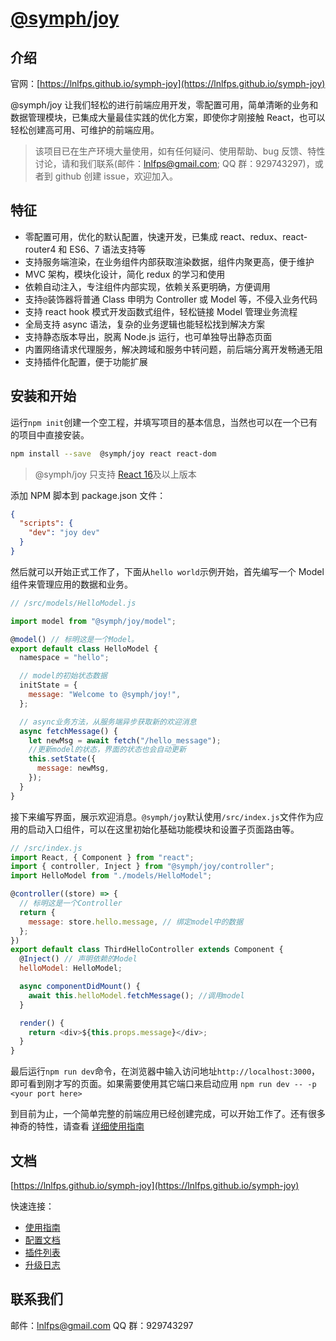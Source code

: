 # [@symph/joy](https://lnlfps.github.io/symph-joy)

## 介绍

官网：[https://lnlfps.github.io/symph-joy](https://lnlfps.github.io/symph-joy)

@symph/joy 让我们轻松的进行前端应用开发，零配置可用，简单清晰的业务和数据管理模块，已集成大量最佳实践的优化方案，即使你才刚接触 React，也可以轻松创建高可用、可维护的前端应用。

> 该项目已在生产环境大量使用，如有任何疑问、使用帮助、bug 反馈、特性讨论，请和我们联系(邮件：lnlfps@gmail.com; QQ 群：929743297)，或者到 github 创建 issue，欢迎加入。

## 特征

- 零配置可用，优化的默认配置，快速开发，已集成 react、redux、react-router4 和 ES6、7 语法支持等
- 支持服务端渲染，在业务组件内部获取渲染数据，组件内聚更高，便于维护
- MVC 架构，模块化设计，简化 redux 的学习和使用
- 依赖自动注入，专注组件内部实现，依赖关系更明确，方便调用
- 支持`@`装饰器将普通 Class 申明为 Controller 或 Model 等，不侵入业务代码
- 支持 react hook 模式开发函数式组件，轻松链接 Model 管理业务流程
- 全局支持 async 语法，复杂的业务逻辑也能轻松找到解决方案
- 支持静态版本导出，脱离 Node.js 运行，也可单独导出静态页面
- 内置网络请求代理服务，解决跨域和服务中转问题，前后端分离开发畅通无阻
- 支持插件化配置，便于功能扩展

## 安装和开始

运行`npm init`创建一个空工程，并填写项目的基本信息，当然也可以在一个已有的项目中直接安装。

```bash
npm install --save  @symph/joy react react-dom
```

> @symph/joy 只支持 [React 16](https://reactjs.org/blog/2017/09/26/react-v16.0.html)及以上版本

添加 NPM 脚本到 package.json 文件：

```json
{
  "scripts": {
    "dev": "joy dev"
  }
}
```

然后就可以开始正式工作了，下面从`hello world`示例开始，首先编写一个 Model 组件来管理应用的数据和业务。

```javascript
// /src/models/HelloModel.js

import model from "@symph/joy/model";

@model() // 标明这是一个Model。
export default class HelloModel {
  namespace = "hello";

  // model的初始状态数据
  initState = {
    message: "Welcome to @symph/joy!",
  };

  // async业务方法，从服务端异步获取新的欢迎消息
  async fetchMessage() {
    let newMsg = await fetch("/hello_message");
    //更新model的状态，界面的状态也会自动更新
    this.setState({
      message: newMsg,
    });
  }
}
```

接下来编写界面，展示欢迎消息。`@symph/joy`默认使用`/src/index.js`文件作为应用的启动入口组件，可以在这里初始化基础功能模块和设置子页面路由等。

```javascript
// /src/index.js
import React, { Component } from "react";
import { controller, Inject } from "@symph/joy/controller";
import HelloModel from "./models/HelloModel";

@controller((store) => {
  // 标明这是一个Controller
  return {
    message: store.hello.message, // 绑定model中的数据
  };
})
export default class ThirdHelloController extends Component {
  @Inject() // 声明依赖的Model
  helloModel: HelloModel;

  async componentDidMount() {
    await this.helloModel.fetchMessage(); //调用model
  }

  render() {
    return <div>${this.props.message}</div>;
  }
}
```

最后运行`npm run dev`命令，在浏览器中输入访问地址`http://localhost:3000`，即可看到刚才写的页面。如果需要使用其它端口来启动应用 `npm run dev -- -p <your port here>`

到目前为止，一个简单完整的前端应用已经创建完成，可以开始工作了。还有很多神奇的特性，请查看 [详细使用指南](https://lnlfps.github.io/symph-joy/#/getting-started)

## 文档

[https://lnlfps.github.io/symph-joy](https://lnlfps.github.io/symph-joy)

快速连接：

- [使用指南](https://lnlfps.github.io/symph-joy/#/getting-started)
- [配置文档](https://lnlfps.github.io/symph-joy/#/configurations)
- [插件列表](https://lnlfps.github.io/symph-joy/#/plugins)
- [升级日志](https://lnlfps.github.io/symph-joy/#/change-log)

## 联系我们

邮件：lnlfps@gmail.com
QQ 群：929743297
